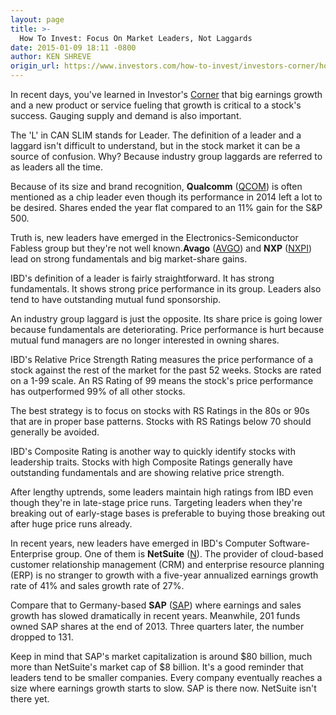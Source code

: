 ```yaml
---
layout: page
title: >-
  How To Invest: Focus On Market Leaders, Not Laggards
date: 2015-01-09 18:11 -0800
author: KEN SHREVE
origin_url: https://www.investors.com/how-to-invest/investors-corner/how-to-pick-leading-stocks
---
```





In recent days, you've learned in Investor's [Corner](http://education.investors.com/) that big earnings growth and a new product or service fueling that growth is critical to a stock's success. Gauging supply and demand is also important.

  

The 'L' in CAN SLIM stands for Leader. The definition of a leader and a laggard isn't difficult to understand, but in the stock market it can be a source of confusion. Why? Because industry group laggards are referred to as leaders all the time.

  

Because of its size and brand recognition, **Qualcomm** ([QCOM](https://research.investors.com/quote.aspx?symbol=QCOM)) is often mentioned as a chip leader even though its performance in 2014 left a lot to be desired. Shares ended the year flat compared to an 11% gain for the S&P 500.

  

Truth is, new leaders have emerged in the Electronics-Semiconductor Fabless group but they're not well known.**Avago** ([AVGO](https://research.investors.com/quote.aspx?symbol=AVGO)) and **NXP** ([NXPI](https://research.investors.com/quote.aspx?symbol=NXPI)) lead on strong fundamentals and big market-share gains.

  

IBD's definition of a leader is fairly straightforward. It has strong fundamentals. It shows strong price performance in its group. Leaders also tend to have outstanding mutual fund sponsorship.

  

An industry group laggard is just the opposite. Its share price is going lower because fundamentals are deteriorating. Price performance is hurt because mutual fund managers are no longer interested in owning shares.

  

IBD's Relative Price Strength Rating measures the price performance of a stock against the rest of the market for the past 52 weeks. Stocks are rated on a 1-99 scale. An RS Rating of 99 means the stock's price performance has outperformed 99% of all other stocks.

  

The best strategy is to focus on stocks with RS Ratings in the 80s or 90s that are in proper base patterns. Stocks with RS Ratings below 70 should generally be avoided.

  

IBD's Composite Rating is another way to quickly identify stocks with leadership traits. Stocks with high Composite Ratings generally have outstanding fundamentals and are showing relative price strength.

  

After lengthy uptrends, some leaders maintain high ratings from IBD even though they're in late-stage price runs. Targeting leaders when they're breaking out of early-stage bases is preferable to buying those breaking out after huge price runs already.

  

In recent years, new leaders have emerged in IBD's Computer Software-Enterprise group. One of them is **NetSuite** ([N](https://research.investors.com/quote.aspx?symbol=N)). The provider of cloud-based customer relationship management (CRM) and enterprise resource planning (ERP) is no stranger to growth with a five-year annualized earnings growth rate of 41% and sales growth rate of 27%.

  

Compare that to Germany-based **SAP** ([SAP](https://research.investors.com/quote.aspx?symbol=SAP)) where earnings and sales growth has slowed dramatically in recent years. Meanwhile, 201 funds owned SAP shares at the end of 2013. Three quarters later, the number dropped to 131.

  

Keep in mind that SAP's market capitalization is around \$80 billion, much more than NetSuite's market cap of \$8 billion. It's a good reminder that leaders tend to be smaller companies. Every company eventually reaches a size where earnings growth starts to slow. SAP is there now. NetSuite isn't there yet.




